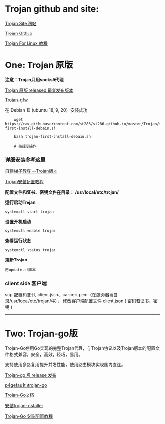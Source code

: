 # Trojan github and site:


[Trojan Site 网站](https://trojan-gfw.github.io/trojan/)

[Trojan Github](https://github.com/trojan-gfw/trojan)


[Trojan For Linux 教程](https://xbsj6143.xyz/pagesv2/download-linux.html)



#  One: Trojan 原版

**注意：Trojan只用socks5代理**

[Trojan 原版 released 最新发布版本](https://github.com/trojan-gfw/trojan/releases/)

[Trojan-gfw](https://github.com/trojan-gfw/trojan)


在 Debian 10 (ubuntu 18,19, 20）安装成功
```shell
    wget https://raw.githubusercontent.com/st286/st286.github.io/master/Trojan/trojan-first-install-debain.sh
    
    bash trojan-first-install-debain.sh
    
    # 按提示操作
```
### 详细安装参考[这里](./install.md)
    
    
 [自建梯子教程 --Trojan版本](https://trojan-tutor.github.io/2019/04/10/p41.html)
 
 [Trojan安装配置教程](https://qoant.com/2019/04/vps-with-trojan/)

**配置文件和证书、密钥文件在目录： /usr/local/etc/trojan/**


**运行启动Trojan**

    systemctl start trojan

**设置开机启动**

    systemctl enable trojan

**查看运行状态**

    systemctl status trojan
    
 **更新Trojan**
 
    用update.sh脚本

### client side 客户端

scp 配置和证书, client.json、ca-cert.pem（在服务器端目录/usr/local/etc/trojan/中）， 修改客户端配置文件 client.json ( 密码和证书、密钥 )

 
 
 ------------------
 
 
#  Two: Trojan-go版


Trojan-Go使用Go实现的完整Trojan代理，与Trojan协议以及Trojan版本的配置文件格式兼容。安全，高效，轻巧，易用。

支持使用多路复用提升并发性能，使用路由模块实现国内直连。


[Trojan-go 版 release 发布](https://github.com/p4gefau1t/trojan-go/releases)
 
 
[ p4gefau1t /trojan-go ](https://github.com/p4gefau1t/trojan-go)


[Trojan-Go文档](https://p4gefau1t.github.io/trojan-go/)

 
[安装trojan-installer](https://github.com/Jrohy/trojan)
 

[Trojan-Go 安装配置教程](https://qoant.com/2020/06/vps-with-trojan-go/)
 
 
